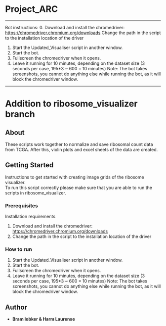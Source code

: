 # Project_ARC

----------------------------
Bot instructions:
0. Download and install the chromedriver: https://chromedriver.chromium.org/downloads
    Change the path in the script to the installation location of the driver
1. Start the Updated_Visualiser script in another window.
2. Start the bot.
3. Fullscreen the chromedriver when it opens.
4. Leave it running for 10 minutes, depending on the dataset size (3 seconds per case, 195*3 ~ 600 = 10 minutes)
    Note: The bot takes screenshots, you cannot do anything else while running the bot, as it will block the chromedriver window.
---------------------------

# Addition to ribosome_visualizer branch

## About

These scripts work together to normalize and save ribosomal count data from TCGA. After this, violin plots and excel sheets of the data are created.

## Getting Started

Instructions to get started with creating image grids of the ribosome visualizer. <br>
To run this script correctly please make sure that you are able to run the scripts in ribosome_visualizer. 

### Prerequisites

Installation requirements

1. Download and install the chromedriver: https://chromedriver.chromium.org/downloads
2. Change the path in the script to the installation location of the driver

### How to run

1. Start the Updated_Visualiser script in another window.
2. Start the bot.
3. Fullscreen the chromedriver when it opens.
4. Leave it running for 10 minutes, depending on the dataset size (3 seconds per case, 195*3 ~ 600 = 10 minutes)
    Note: The bot takes screenshots, you cannot do anything else while running the bot, as it will block the chromedriver window.

## Author

* **Bram lobker & Harm Laurense**
